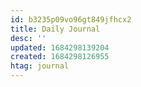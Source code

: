 ```yaml
---
id: b3235p09vo96gt849jfhcx2
title: Daily Journal
desc: ''
updated: 1684298139204
created: 1684298126955
htag: journal
---
```


